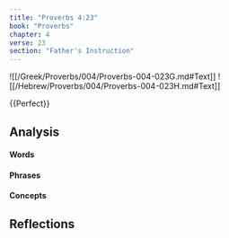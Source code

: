 ```yaml
---
title: "Proverbs 4:23"
book: "Proverbs"
chapter: 4
verse: 23
section: "Father's Instruction"
---
```

![[/Greek/Proverbs/004/Proverbs-004-023G.md#Text]]
![[/Hebrew/Proverbs/004/Proverbs-004-023H.md#Text]]

{{Perfect}}

## Analysis

#### Words

#### Phrases

#### Concepts

## Reflections
